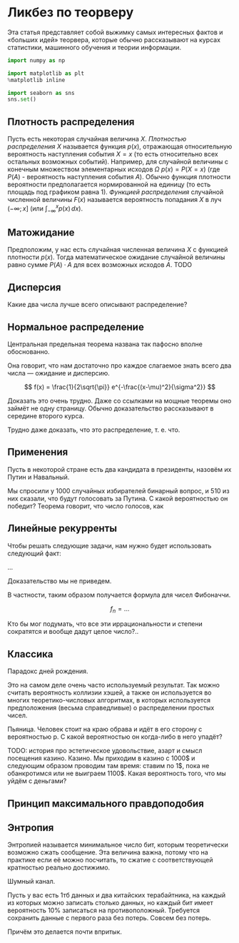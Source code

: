 # Ликбез по теорверу

Эта статья представляет собой выжимку самых интересных фактов и «больших идей» теорвера, которые обычно рассказывают на курсах статистики, машинного обучения и теории информации.

```python
import numpy as np

import matplotlib as plt
%matplotlib inline

import seaborn as sns
sns.set()
```
## Плотность распределения

Пусть есть некоторая случайная величина $X$. *Плотностью распределения* $X$ называется функция $p(x)$, отражающая относительную вероятность наступления события $X=x$ (то есть относительно всех остальных возможных событий). Например, для случайной величины с конечным множеством элементарных исходов $\Omega$ $p(x)=P(X=x)$ (где $P(A)$ - вероятность наступления события $A$). Обычно функция плотности вероятности предполагается нормированной на единицу (то есть площадь под графиком равна 1). *Функцией распределения* случайной численной величины $F(x)$ называется вероятность попадания $X$ в луч $(-\infty;\,x]$ (или $\int_{-\infty}^{x}p(x)\,dx$). 

## Матожидание

Предположим, у нас есть случайная численная величина $X$ с функцией плотности $p(x)$. Тогда математическое ожидание случайной величины равно сумме $P(A) \cdot A$ для всех возможных исходов $A$. TODO

## Дисперсия

Какие два числа лучше всего описывают распределение?

## Нормальное распределение

Центральная предельная теорема названа так пафосно вполне обоснованно.

Она говорит, что нам достаточно про каждое слагаемое знать всего два числа — ожидание и дисперсию.

$$ f(x) = \frac{1}{2\sqrt{\pi}} e^{-\frac{(x-\mu)^2}{\sigma^2}} $$

Доказать это очень трудно. Даже со ссылками на мощные теоремы оно займёт не одну страницу. Обычно доказательство рассказывают в середине второго курса.

Трудно даже доказать, что это распределение, т. е. что.

## Применения

Пусть в некоторой стране есть два кандидата в президенты, назовём их Путин и Навальный.

Мы спросили у 1000 случайных избирателей бинарный вопрос, и 510 из них сказали, что будут голосовать за Путина. С какой вероятностью он победит? Теорема говорит, что число голосов, как 

## Линейные рекурренты

Чтобы решать следующие задачи, нам нужно будет использовать следующий факт:

...

Доказательство мы не приведем.

В частности, таким образом получается формула для чисел Фибоначчи.

$$ f_n = \ldots $$

Кто бы мог подумать, что все эти иррациональности и степени сократятся и вообще дадут целое число?..

## Классика

Парадокс дней рождения.

Это на самом деле очень часто используемый результат. Так можно считать вероятность коллизии хэшей, а также он используется во многих теоретико-числовых алгоритмах, в которых используется предположения (весьма справедливые) о распределении простых чисел.

Пьяница. Человек стоит на краю обрава и идёт в его сторону с вероятностью p. С какой вероятностью он когда-либо в него упадёт?

TODO: история про эстетическое удовольствие, азарт и смысл посещения казино.
Казино. Мы приходим в казино с 1000\$ и следующим образом проводим там время: ставим по 1\$, пока не обанкротимся или не выиграем 1100\$. Какая вероятность того, что мы уйдём с деньгами?

## Принцип максимального правдоподобия

## Энтропия

Энтропией называется минимальное число бит, которым теоретически возможно сжать сообщение. Эта величина важна, потому что на практике если её можно посчитать, то сжатие с соответствующей кратностью реально достижимо.

Шумный канал.

Пусть у вас есть 1тб данных и два китайских терабайтника, на каждый из которых можно записать столько данных, но каждый бит имеет вероятность 10% записаться на противоположный. Требуется сохранить данные с первого раза без потерь. Совсем без потерь.

Причём это делается почти впритык.
